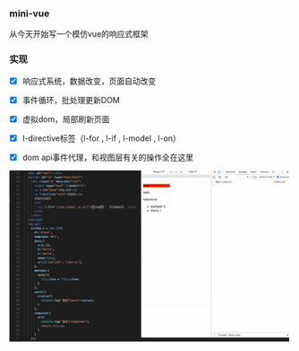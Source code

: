 ### mini-vue

从今天开始写一个模仿vue的响应式框架

### 实现

- [x] 响应式系统，数据改变，页面自动改变
- [x] 事件循环，批处理更新DOM
- [x] 虚拟dom，局部刷新页面
- [x] l-directive标签（l-for , l-if , l-model , l-on）
- [x] dom api事件代理，和视图层有关的操作全在这里


<img width="500"  src="https://github.com/liberties/mini-vue/blob/master/static/mini-vue.gif"/>

